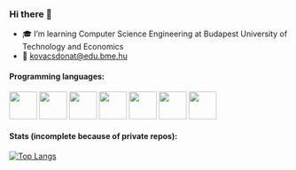 ### Hi there 👋

- 🎓 I’m learning Computer Science Engineering at Budapest University of Technology and Economics
- 📧 kovacsdonat@edu.bme.hu

#### Programming languages:
<img src="https://github.com/user-attachments/assets/fec751e2-73f2-44ba-9aef-fce734de69be" width="50"/>
<img src="https://github.com/user-attachments/assets/ed795fa7-8080-4d68-901c-ab685f456426" width="50"/>
<img src="https://github.com/user-attachments/assets/5dcd1b75-564a-4e2a-9a43-a328e6b541a9" width="50"/>
<img src="https://github.com/user-attachments/assets/aef8d040-bd65-4128-93d6-8289fcde9fe8" width="50"/>
<img src="https://github.com/user-attachments/assets/8f5a39e0-7cf8-4818-afad-2af41e5c4624" width="50"/>
<img src="https://github.com/user-attachments/assets/bf8aea9d-b31e-4128-b920-336ca53f0304" width="50"/>
<img src="https://github.com/user-attachments/assets/da4f078d-7f0e-47e1-b859-37ecc0fa4f4f" width="50"/>

#### Stats (incomplete because of private repos):
[![Top Langs](https://github-readme-stats.vercel.app/api/top-langs/?username=kovacsdonat8&layout=compact)](https://github.com/anuraghazra/github-readme-stats)
